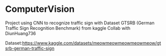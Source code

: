 # ComputerVision
Project using CNN to recognize traffic sign with Dataset GTSRB (German Traffic Sign Recognition Benchmark) from kaggle
Collab with DiunHuang736

Dataset:https://www.kaggle.com/datasets/meowmeowmeowmeowmeow/gtsrb-german-traffic-sign
